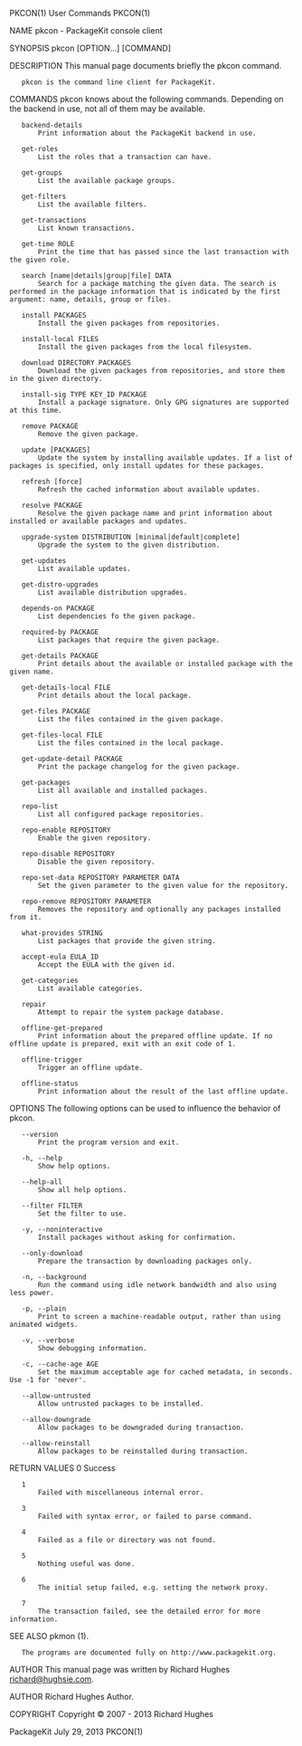 PKCON(1)                                                                                        User Commands                                                                                        PKCON(1)

NAME
       pkcon - PackageKit console client

SYNOPSIS
       pkcon [OPTION...] [COMMAND]

DESCRIPTION
       This manual page documents briefly the pkcon command.

       pkcon is the command line client for PackageKit.

COMMANDS
       pkcon knows about the following commands. Depending on the backend in use, not all of them may be available.

       backend-details
           Print information about the PackageKit backend in use.

       get-roles
           List the roles that a transaction can have.

       get-groups
           List the available package groups.

       get-filters
           List the available filters.

       get-transactions
           List known transactions.

       get-time ROLE
           Print the time that has passed since the last transaction with the given role.

       search [name|details|group|file] DATA
           Search for a package matching the given data. The search is performed in the package information that is indicated by the first argument: name, details, group or files.

       install PACKAGES
           Install the given packages from repositories.

       install-local FILES
           Install the given packages from the local filesystem.

       download DIRECTORY PACKAGES
           Download the given packages from repositories, and store them in the given directory.

       install-sig TYPE KEY_ID PACKAGE
           Install a package signature. Only GPG signatures are supported at this time.

       remove PACKAGE
           Remove the given package.

       update [PACKAGES]
           Update the system by installing available updates. If a list of packages is specified, only install updates for these packages.

       refresh [force]
           Refresh the cached information about available updates.

       resolve PACKAGE
           Resolve the given package name and print information about installed or available packages and updates.

       upgrade-system DISTRIBUTION [minimal|default|complete]
           Upgrade the system to the given distribution.

       get-updates
           List available updates.

       get-distro-upgrades
           List available distribution upgrades.

       depends-on PACKAGE
           List dependencies fo the given package.

       required-by PACKAGE
           List packages that require the given package.

       get-details PACKAGE
           Print details about the available or installed package with the given name.

       get-details-local FILE
           Print details about the local package.

       get-files PACKAGE
           List the files contained in the given package.

       get-files-local FILE
           List the files contained in the local package.

       get-update-detail PACKAGE
           Print the package changelog for the given package.

       get-packages
           List all available and installed packages.

       repo-list
           List all configured package repositories.

       repo-enable REPOSITORY
           Enable the given repository.

       repo-disable REPOSITORY
           Disable the given repository.

       repo-set-data REPOSITORY PARAMETER DATA
           Set the given parameter to the given value for the repository.

       repo-remove REPOSITORY PARAMETER
           Removes the repository and optionally any packages installed from it.

       what-provides STRING
           List packages that provide the given string.

       accept-eula EULA_ID
           Accept the EULA with the given id.

       get-categories
           List available categories.

       repair
           Attempt to repair the system package database.

       offline-get-prepared
           Print information about the prepared offline update. If no offline update is prepared, exit with an exit code of 1.

       offline-trigger
           Trigger an offline update.

       offline-status
           Print information about the result of the last offline update.

OPTIONS
       The following options can be used to influence the behavior of pkcon.

       --version
           Print the program version and exit.

       -h, --help
           Show help options.

       --help-all
           Show all help options.

       --filter FILTER
           Set the filter to use.

       -y, --noninteractive
           Install packages without asking for confirmation.

       --only-download
           Prepare the transaction by downloading packages only.

       -n, --background
           Run the command using idle network bandwidth and also using less power.

       -p, --plain
           Print to screen a machine-readable output, rather than using animated widgets.

       -v, --verbose
           Show debugging information.

       -c, --cache-age AGE
           Set the maximum acceptable age for cached metadata, in seconds. Use -1 for 'never'.

       --allow-untrusted
           Allow untrusted packages to be installed.

       --allow-downgrade
           Allow packages to be downgraded during transaction.

       --allow-reinstall
           Allow packages to be reinstalled during transaction.

RETURN VALUES
       0
           Success

       1
           Failed with miscellaneous internal error.

       3
           Failed with syntax error, or failed to parse command.

       4
           Failed as a file or directory was not found.

       5
           Nothing useful was done.

       6
           The initial setup failed, e.g. setting the network proxy.

       7
           The transaction failed, see the detailed error for more information.

SEE ALSO
       pkmon (1).

       The programs are documented fully on http://www.packagekit.org.

AUTHOR
       This manual page was written by Richard Hughes <richard@hughsie.com>.

AUTHOR
       Richard Hughes
           Author.

COPYRIGHT
       Copyright © 2007 - 2013 Richard Hughes

PackageKit                                                                                      July 29, 2013                                                                                        PKCON(1)
